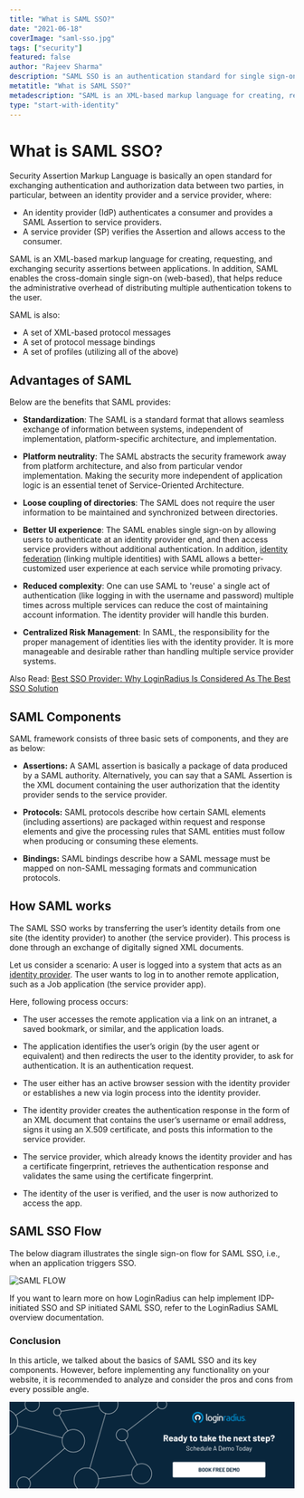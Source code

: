 ```yaml
---
title: "What is SAML SSO?"
date: "2021-06-18"
coverImage: "saml-sso.jpg"
tags: ["security"]
featured: false
author: "Rajeev Sharma"
description: "SAML SSO is an authentication standard for single sign-on (SSO) based on XML. Learn more about how it works, advantages and its components."
metatitle: "What is SAML SSO?"
metadescription: "SAML is an XML-based markup language for creating, requesting, and exchanging security assertions between applications. In addition, SAML enables the cross-domain single sign-on (web-based), that helps reduce the administrative overhead of distributing multiple authentication tokens to the user."
type: "start-with-identity"
---
```



# What is SAML SSO?
Security Assertion Markup Language is basically an open standard for exchanging authentication and authorization data between two parties, in particular, between an identity provider and a service provider, where:

- An identity provider (IdP) authenticates a consumer and provides a SAML Assertion to service providers.
- A service provider (SP) verifies the Assertion and allows access to the consumer.

SAML is an XML-based markup language for creating, requesting, and exchanging security assertions between applications. In addition, SAML enables the cross-domain single sign-on (web-based), that helps reduce the administrative overhead of distributing multiple authentication tokens to the user.

SAML is also:
- A set of XML-based protocol messages
- A set of protocol message bindings
- A set of profiles (utilizing all of the above)

## Advantages of SAML

Below are the benefits that SAML provides:

- **Standardization**: The SAML is a standard format that allows seamless exchange of information between systems, independent of implementation, platform-specific architecture, and implementation.

- **Platform neutrality**: The SAML abstracts the security framework away from platform architecture, and also from particular vendor implementation. Making the security more independent of application logic is an essential tenet of Service-Oriented Architecture.
- **Loose coupling of directories**: The SAML does not require the user information to be maintained and synchronized between directories.

- **Better UI experience**: The SAML enables single sign-on by allowing users to authenticate at an identity provider end, and then access service providers without additional authentication. In addition, [identity federation](https://www.loginradius.com/blog/start-with-identity/what-is-federated-identity-management/) (linking multiple identities) with SAML allows a better-customized user experience at each service while promoting privacy.

- **Reduced complexity**: One can use SAML to 'reuse' a single act of authentication (like logging in with the username and password) multiple times across multiple services can reduce the cost of maintaining account information. The identity provider will handle this burden.

- **Centralized Risk Management**: In SAML, the responsibility for the proper management of identities lies with the identity provider. It is more manageable and desirable rather than handling multiple service provider systems.

Also Read: [Best SSO Provider: Why LoginRadius Is Considered As The Best SSO Solution](https://www.loginradius.com/blog/start-with-identity/best-sso-providers-loginradius/)

## SAML Components
SAML framework consists of three basic sets of components, and they are as below:

- **Assertions:** A SAML assertion is basically a package of data produced by a SAML authority. Alternatively, you can say that a SAML Assertion is the XML document containing the user authorization that the identity provider sends to the service provider.

- **Protocols:** SAML protocols describe how certain SAML elements (including assertions) are packaged within request and response elements and give the processing rules that SAML entities must follow when producing or consuming these elements.

- **Bindings:** SAML bindings describe how a SAML message must be mapped on non-SAML messaging formats and communication protocols. 

## How SAML works
The SAML SSO works by transferring the user’s identity details from one site (the identity provider) to another (the service provider). This process is done through an exchange of digitally signed XML documents.

Let us consider a scenario: A user is logged into a system that acts as an [identity provider](https://www.loginradius.com/blog/start-with-identity/2021/06/what-is-identity-provider/). The user wants to log in to another remote application, such as a Job application (the service provider app). 

Here, following process occurs:

- The user accesses the remote application via a link on an intranet, a saved bookmark, or similar, and the application loads.

- The application identifies the user’s origin (by the user agent or equivalent) and then redirects the user to the identity provider, to ask for authentication. It is an authentication request.

- The user either has an active browser session with the identity provider or establishes a new via login process into the identity provider.

- The identity provider creates the authentication response in the form of an XML document that contains the user’s username or email address, signs it using an X.509 certificate, and posts this information to the service provider.

- The service provider, which already knows the identity provider and has a certificate fingerprint, retrieves the authentication response and validates the same using the certificate fingerprint.

- The identity of the user is verified, and the user is now authorized to access the app.

## SAML SSO Flow

The below diagram illustrates the single sign-on flow for SAML SSO, i.e., when an application triggers SSO.
 
![SAML FLOW](https://apidocs.lrcontent.com/images/SAMLflow_1484060cc3534702fa4.48760508.png "SAML FLOW")

If you want to learn more on how LoginRadius can help implement IDP-initiated SSO and SP initiated SAML SSO, refer to the LoginRadius SAML overview documentation.

### Conclusion

In this article, we talked about the basics of SAML SSO and its key components. However, before implementing any functionality on your website, it is recommended to analyze and consider the pros and cons from every possible angle. 


[![LoginRadius Book a Demo](Book-a-demo.png)](https://www.loginradius.com/book-a-demo/)
